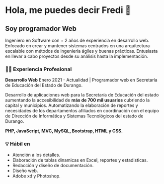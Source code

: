 # Hola, me puedes decir Fredi 👋 
## Soy programador Web
Ingeniero en Software con + 2 años de experiencia en desarrollo web. Enfocado en crear y mantener sistemas centrados en una arquitectura escalable con métodos de ingeniería ágiles y buenas prácticas.
Entusiasta en llevar a cabo proyectos desde su análisis hasta la implementación.

### 👨‍💻 Experiencia Profesional
**Desarrollo Web** 
Enero 2021 - Actualidad | Programador web en Secretaría de Educación del Estado de Durango.

Desarrollo de aplicaciones web para la Secretaría de Educación del estado aumentando la accesibilidad de **más de 700 mil usuarios** cubriendo la capital y municipios. Automatizando la elaboración de reportes y necesidades de los departamentos afiliados en coordinación con el equipo de Dirección de Informática y Sistemas Tecnológicos del estado de Durango.

**PHP, JavaScript, MVC, MySQL, Bootstrap, HTML y CSS.**
### 💡 Hábil en
* Atención a los detalles.
* Elaboración de tablas dinamicas en Excel, reportes y estadisticas.
* Redacción y diseño de documentación.
* Diseño web.
* Adobe xd y Photoshop.
<!--
***
### Comandos más utilizados
| nombre | descripción                                          |
|--------|------------------------------------------------------|
| ls     | Muestra un listado de archivos del directorio actual |
| cd     | Cambiar de directorio                                |
| pwd    | Imprime la ubicación actual                          |
| code   | Abre Visual Studio Code                              |
| cat    | Imprime el contenido de un archivo                   |
| sudo   | Ejecuta como administrador                           |
| mkdir  | Crear una carpeta                                    |
| cl     | Limpiar la terminal                                  |
| uptime | Muestra la hora actual                               |
| touch  | Crear un nuevo archivo                               |
***
### Alias más utilizados
```bash
alias cl='clear'
```
```bash
alias mostused='history | awk '\''{print $2}'\''| sort | uniq -c | sort -nr | head -n 10'
```

**Alfredo2510/Alfredo2510** is a ✨ _special_ ✨ repository because its `README.md` (this file) appears on your GitHub profile.

Here are some ideas to get you started:

- 🔭 I’m currently working on ...
- 🌱 I’m currently learning ...
- 👯 I’m looking to collaborate on ...
- 🤔 I’m looking for help with ...
- 💬 Ask me about ...
- 📫 How to reach me: ...
- 😄 Pronouns: ...
- ⚡ Fun fact: ...
-->
